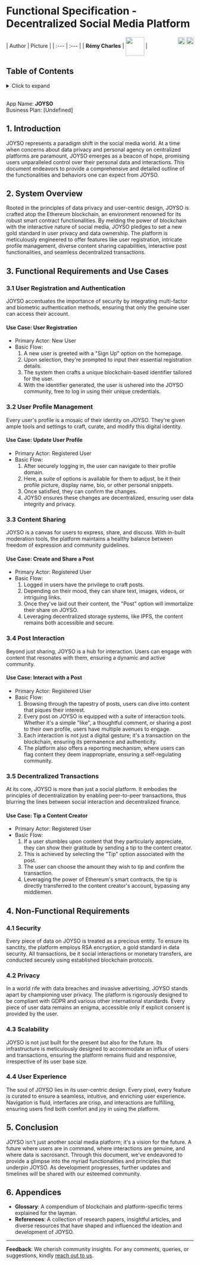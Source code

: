 # Functional Specification - Decentralized Social Media Platform
[<img src="https://www.presse-citron.net/app/uploads/2020/06/linkedin-logo.jpg"  width="20px" align=right>](https://www.linkedin.com/in/r%C3%A9my-charles-2a8960232/)
[<img src="https://cdn.pixabay.com/photo/2022/01/30/13/33/github-6980894_1280.png" width="20" align="right">](https://github.com/RemyCHARLES)
| Author | Picture |
| :--- | :--- |
| **Rémy Charles** | <img src="https://ca.slack-edge.com/T019N8PRR7W-U0338M4B32R-2e88fca92827-512" width="50px" align=center> |

## Table of Contents

<details><summary> Click to expand </summary>

- [Functional Specification - Decentralized Social Media Platform](#functional-specification---decentralized-social-media-platform)
  - [Table of Contents](#table-of-contents)
  - [1. Introduction](#1-introduction)
  - [2. System Overview](#2-system-overview)
  - [3. Functional Requirements and Use Cases](#3-functional-requirements-and-use-cases)
    - [3.1 User Registration and Authentication](#31-user-registration-and-authentication)
      - [Use Case: User Registration](#use-case-user-registration)
    - [3.2 User Profile Management](#32-user-profile-management)
      - [Use Case: Update User Profile](#use-case-update-user-profile)
    - [3.3 Content Sharing](#33-content-sharing)
      - [Use Case: Create and Share a Post](#use-case-create-and-share-a-post)
    - [3.4 Post Interaction](#34-post-interaction)
      - [Use Case: Interact with a Post](#use-case-interact-with-a-post)
    - [3.5 Decentralized Transactions](#35-decentralized-transactions)
      - [Use Case: Tip a Content Creator](#use-case-tip-a-content-creator)
  - [4. Non-Functional Requirements](#4-non-functional-requirements)
    - [4.1 Security](#41-security)
    - [4.2 Privacy](#42-privacy)
    - [4.3 Scalability](#43-scalability)
    - [4.4 User Experience](#44-user-experience)
  - [5. Conclusion](#5-conclusion)
  - [6. Appendices](#6-appendices)

</details>


<br>

App Name: **JOYSO** </br>
Business Plan: [Undefined]

## 1. Introduction

JOYSO represents a paradigm shift in the social media world. At a time when concerns about data privacy and personal agency on centralized platforms are paramount, JOYSO emerges as a beacon of hope, promising users unparalleled control over their personal data and interactions. This document endeavors to provide a comprehensive and detailed outline of the functionalities and behaviors one can expect from JOYSO.

## 2. System Overview

Rooted in the principles of data privacy and user-centric design, JOYSO is crafted atop the Ethereum blockchain, an environment renowned for its robust smart contract functionalities. By melding the power of blockchain with the interactive nature of social media, JOYSO pledges to set a new gold standard in user privacy and data ownership. The platform is meticulously engineered to offer features like user registration, intricate profile management, diverse content sharing capabilities, interactive post functionalities, and seamless decentralized transactions.

## 3. Functional Requirements and Use Cases

### 3.1 User Registration and Authentication

JOYSO accentuates the importance of security by integrating multi-factor and biometric authentication methods, ensuring that only the genuine user can access their account.

#### Use Case: User Registration
- Primary Actor: New User
- Basic Flow:
  1. A new user is greeted with a "Sign Up" option on the homepage.
  2. Upon selection, they're prompted to input their essential registration details.
  3. The system then crafts a unique blockchain-based identifier tailored for the user.
  4. With the identifier generated, the user is ushered into the JOYSO community, free to log in using their unique credentials.

### 3.2 User Profile Management

Every user's profile is a mosaic of their identity on JOYSO. They're given ample tools and settings to craft, curate, and modify this digital identity.

#### Use Case: Update User Profile
- Primary Actor: Registered User
- Basic Flow:
  1. After securely logging in, the user can navigate to their profile domain.
  2. Here, a suite of options is available for them to adjust, be it their profile picture, display name, bio, or other personal snippets.
  3. Once satisfied, they can confirm the changes.
  4. JOYSO ensures these changes are decentralized, ensuring user data integrity and privacy.

### 3.3 Content Sharing

JOYSO is a canvas for users to express, share, and discuss. With in-built moderation tools, the platform maintains a healthy balance between freedom of expression and community guidelines.

#### Use Case: Create and Share a Post
- Primary Actor: Registered User
- Basic Flow:
  1. Logged in users have the privilege to craft posts.
  2. Depending on their mood, they can share text, images, videos, or intriguing links.
  3. Once they've laid out their content, the "Post" option will immortalize their share on JOYSO.
  4. Leveraging decentralized storage systems, like IPFS, the content remains both accessible and secure.

### 3.4 Post Interaction

Beyond just sharing, JOYSO is a hub for interaction. Users can engage with content that resonates with them, ensuring a dynamic and active community.

#### Use Case: Interact with a Post
- Primary Actor: Registered User
- Basic Flow:
  1. Browsing through the tapestry of posts, users can dive into content that piques their interest.
  2. Every post on JOYSO is equipped with a suite of interaction tools. Whether it's a simple "like", a thoughtful comment, or sharing a post to their own profile, users have multiple avenues to engage.
  2. Each interaction is not just a digital gesture; it's a transaction on the blockchain, ensuring its permanence and authenticity.
  3. The platform also offers a reporting mechanism, where users can flag content they deem inappropriate, ensuring a self-regulating community.

### 3.5 Decentralized Transactions

At its core, JOYSO is more than just a social platform. It embodies the principles of decentralization by enabling peer-to-peer transactions, thus blurring the lines between social interaction and decentralized finance.

#### Use Case: Tip a Content Creator
- Primary Actor: Registered User
- Basic Flow:
  1. If a user stumbles upon content that they particularly appreciate, they can show their gratitude by sending a tip to the content creator.
  2. This is achieved by selecting the "Tip" option associated with the post.
  3. The user can choose the amount they wish to tip and confirm the transaction.
  4. Leveraging the power of Ethereum's smart contracts, the tip is directly transferred to the content creator's account, bypassing any middlemen.

## 4. Non-Functional Requirements

### 4.1 Security

Every piece of data on JOYSO is treated as a precious entity. To ensure its sanctity, the platform employs RSA encryption, a gold standard in data security. All transactions, be it social interactions or monetary transfers, are conducted securely using established blockchain protocols.

### 4.2 Privacy

In a world rife with data breaches and invasive advertising, JOYSO stands apart by championing user privacy. The platform is rigorously designed to be compliant with GDPR and various other international standards. Every piece of user data remains an enigma, accessible only if explicit consent is provided by the user.

### 4.3 Scalability

JOYSO is not just built for the present but also for the future. Its infrastructure is meticulously designed to accommodate an influx of users and transactions, ensuring the platform remains fluid and responsive, irrespective of its user base size.

### 4.4 User Experience

The soul of JOYSO lies in its user-centric design. Every pixel, every feature is curated to ensure a seamless, intuitive, and enriching user experience. Navigation is fluid, interfaces are crisp, and interactions are fulfilling, ensuring users find both comfort and joy in using the platform.

## 5. Conclusion

JOYSO isn't just another social media platform; it's a vision for the future. A future where users are in command, where interactions are genuine, and where data is sacrosanct. Through this document, we've endeavored to provide a glimpse into the myriad functionalities and principles that underpin JOYSO. As development progresses, further updates and timelines will be shared with our esteemed community.

## 6. Appendices

- **Glossary**: A compendium of blockchain and platform-specific terms explained for the layman.
- **References**: A collection of research papers, insightful articles, and diverse resources that have shaped and influenced the ideation and development of JOYSO.

___

**Feedback**: We cherish community insights. For any comments, queries, or suggestions, kindly [reach out to us](mailto:remy.charles@algosup.com).

